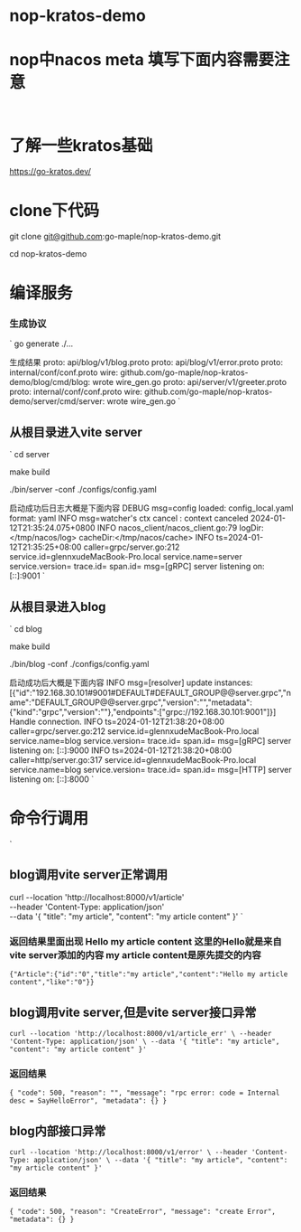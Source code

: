 # nop-kratos-demo

# nop中nacos meta 填写下面内容需要注意
`
`
# 了解一些kratos基础

https://go-kratos.dev/

# clone下代码
git clone git@github.com:go-maple/nop-kratos-demo.git

cd nop-kratos-demo

# 编译服务

### 生成协议
`
go generate ./...

生成结果
proto: api/blog/v1/blog.proto
proto: api/blog/v1/error.proto
proto: internal/conf/conf.proto
wire: github.com/go-maple/nop-kratos-demo/blog/cmd/blog: wrote wire_gen.go
proto: api/server/v1/greeter.proto
proto: internal/conf/conf.proto
wire: github.com/go-maple/nop-kratos-demo/server/cmd/server: wrote wire_gen.go
`
## 从根目录进入vite server
`
cd server

make build

./bin/server -conf ./configs/config.yaml

启动成功后日志大概是下面内容
DEBUG msg=config loaded: config_local.yaml format: yaml
INFO msg=watcher's ctx cancel : context canceled
2024-01-12T21:35:24.075+0800    INFO    nacos_client/nacos_client.go:79 logDir:</tmp/nacos/log>   cacheDir:</tmp/nacos/cache>
INFO ts=2024-01-12T21:35:25+08:00 caller=grpc/server.go:212 service.id=glennxudeMacBook-Pro.local service.name=server service.version= trace.id= span.id= msg=[gRPC] server listening on: [::]:9001
`
## 从根目录进入blog
`
cd blog

make build

./bin/blog -conf ./configs/config.yaml

启动成功后大概是下面内容
INFO msg=[resolver] update instances: [{"id":"192.168.30.101#9001#DEFAULT#DEFAULT_GROUP@@server.grpc","name":"DEFAULT_GROUP@@server.grpc","version":"","metadata":{"kind":"grpc","version":""},"endpoints":["grpc://192.168.30.101:9001"]}]
Handle connection.
INFO ts=2024-01-12T21:38:20+08:00 caller=grpc/server.go:212 service.id=glennxudeMacBook-Pro.local service.name=blog service.version= trace.id= span.id= msg=[gRPC] server listening on: [::]:9000
INFO ts=2024-01-12T21:38:20+08:00 caller=http/server.go:317 service.id=glennxudeMacBook-Pro.local service.name=blog service.version= trace.id= span.id= msg=[HTTP] server listening on: [::]:8000
`
#

# 命令行调用
`
## blog调用vite server正常调用
curl --location 'http://localhost:8000/v1/article' \
--header 'Content-Type: application/json' \
--data '{
    "title": "my article",
    "content": "my article content"
}'
`
### 返回结果里面出现 Hello my article content 这里的Hello就是来自vite server添加的内容 my article content是原先提交的内容

`
{"Article":{"id":"0","title":"my article","content":"Hello my article content","like":"0"}}
`

## blog调用vite server,但是vite server接口异常
`
curl --location 'http://localhost:8000/v1/article_err' \
--header 'Content-Type: application/json' \
--data '{
    "title": "my article",
    "content": "my article content"
}'
`
### 返回结果
`
{
    "code": 500,
    "reason": "",
    "message": "rpc error: code = Internal desc = SayHelloError",
    "metadata": {}
}
`

## blog内部接口异常
`
curl --location 'http://localhost:8000/v1/error' \
--header 'Content-Type: application/json' \
--data '{
    "title": "my article",
    "content": "my article content"
}'
`
### 返回结果
`
{
    "code": 500,
    "reason": "CreateError",
    "message": "create Error",
    "metadata": {}
}
`